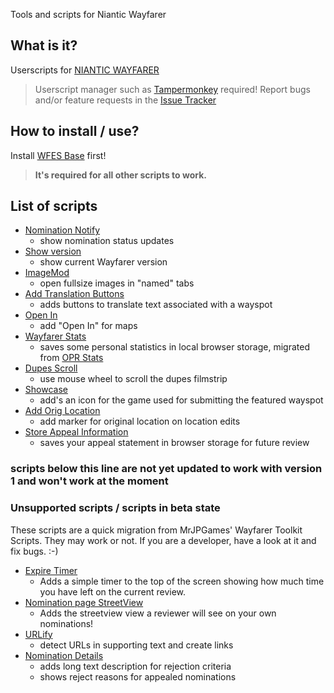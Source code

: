 
Tools and scripts for Niantic Wayfarer

## What is it?
Userscripts for [NIANTIC WAYFARER](https://wayfarer.nianticlabs.com/)
> Userscript manager such as [Tampermonkey](https://tampermonkey.net/) required!
> Report bugs and/or feature requests in the [Issue Tracker](https://github.com/AlterTobi/Wayfarer-Extension-Scripts/issues)

## How to install / use?
Install [WFES Base](https://altertobi.github.io/Wayfarer-Extension-Scripts/wfes-Base.user.js) first!
> **It's required for all other scripts to work.**

## List of scripts
* [Nomination Notify](https://altertobi.github.io/Wayfarer-Extension-Scripts/wfes-NominationNotify.user.js)
    - show nomination status updates
* [Show version](https://altertobi.github.io/Wayfarer-Extension-Scripts/wfes-showWFVersion.user.js)
    - show current Wayfarer version
* [ImageMod](https://altertobi.github.io/Wayfarer-Extension-Scripts/wfes-ImageMod.user.js)
    - open fullsize images in "named" tabs
* [Add Translation Buttons](https://altertobi.github.io/Wayfarer-Extension-Scripts/wfes-AddTranslationButtons.user.js)
    - adds buttons to translate text associated with a wayspot
* [Open In](https://altertobi.github.io/Wayfarer-Extension-Scripts/wfes-OpenIn.user.js)
    - add "Open In" for maps
* [Wayfarer Stats](https://altertobi.github.io/Wayfarer-Extension-Scripts/wfes-WayfarerStats.user.js)
    - saves some personal statistics in local browser storage, migrated from [OPR Stats](https://gitlab.com/fotofreund0815/opr-stats/)
* [Dupes Scroll](https://altertobi.github.io/Wayfarer-Extension-Scripts/wfes-dupesScroll.user.js)
    - use mouse wheel to scroll the dupes filmstrip
* [Showcase](https://altertobi.github.io/Wayfarer-Extension-Scripts/wfes-Showcase.user.js)
    - add's an icon for the game used for submitting the featured wayspot
* [Add Orig Location](https://altertobi.github.io/Wayfarer-Extension-Scripts/wfes-reviewAddOrigLocation.user.js)
    - add marker for original location on location edits
* [Store Appeal Information](https://altertobi.github.io/Wayfarer-Extension-Scripts/wfes-AppealData.user.js)
    - saves your appeal statement in browser storage for future review

### scripts below this line are not yet updated to work with version 1 and won't work at the moment


### Unsupported scripts / scripts in beta state
These scripts are a quick migration from MrJPGames' Wayfarer Toolkit Scripts. They
may work or not. If you are a developer, have a look at it and fix bugs. :-)

* [Expire Timer](https://github.com/AlterTobi/WFES/raw/release/v0.9/no_support/ExpireTimer.user.js)
    - Adds a simple timer to the top of the screen showing how much time you have left on the current review.
* [Nomination page StreetView](https://github.com/AlterTobi/WFES/raw/release/v0.9/no_support/NominationsStreetView.user.js)
    - Adds the streetview view a reviewer will see on your own nominations!
* [URLify](https://github.com/AlterTobi/Wayfarer-Extension-Scripts/release/v0.9/no_support/wfes-URLify.user.js)
    - detect URLs in supporting text and create links
* [Nomination Details](https://github.com/AlterTobi/WFES/raw/release/v0.9/no_support/wfes-NominationDetail.user.js)
    - adds long text description for rejection criteria
    - shows reject reasons for appealed nominations
